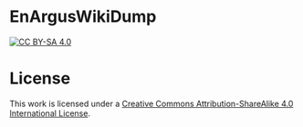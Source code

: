 # EnArgusWikiDump
[![CC BY-SA 4.0][cc-by-sa-shield]][cc-by-sa]

# License
This work is licensed under a
[Creative Commons Attribution-ShareAlike 4.0 International License][cc-by-sa].


[cc-by-sa]: http://creativecommons.org/licenses/by-sa/4.0/
[cc-by-sa-shield]: https://img.shields.io/badge/License-CC%20BY--SA%204.0-lightgrey.svg
